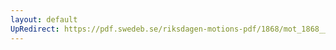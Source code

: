```yaml
---
layout: default
UpRedirect: https://pdf.swedeb.se/riksdagen-motions-pdf/1868/mot_1868__fk__00022/mot_1868__fk__00022_002.pdf
---
```

